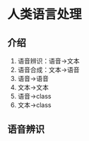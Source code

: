 # 人类语言处理

## 介绍

1. 语音辨识：语音->文本
2. 语音合成：文本->语音
3. 语音->语音
4. 文本->文本
5. 语音->class
6. 文本->class

## 语音辨识
